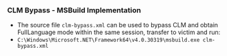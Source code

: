 ### CLM Bypass - MSBuild Implementation
- The source file `clm-bypass.xml` can be used to bypass CLM and obtain FullLanguage mode within the same session, transfer to victim and run: 
- `C:\Windows\Microsoft.NET\Framework64\v4.0.30319\msbuild.exe clm-bypass.xml`
